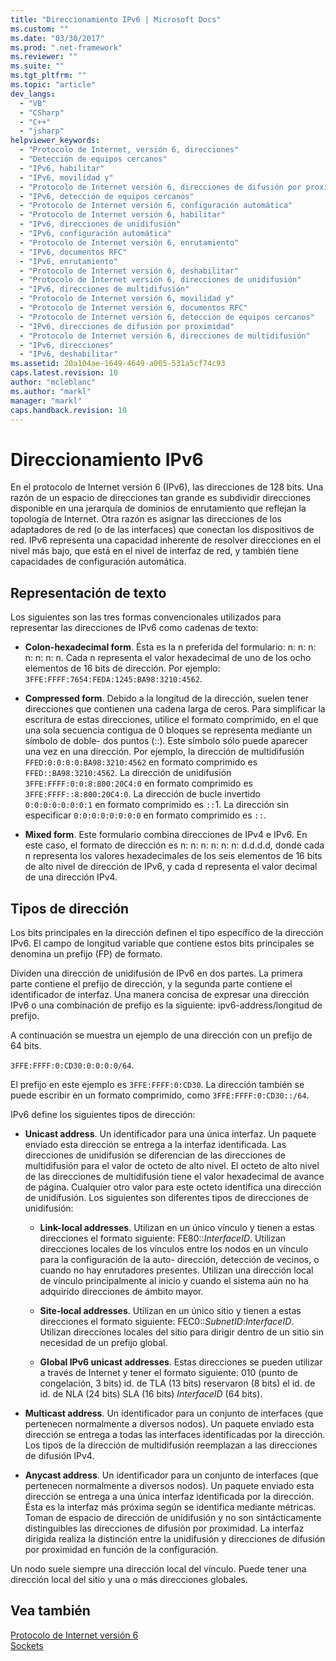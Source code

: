 ```yaml
---
title: "Direccionamiento IPv6 | Microsoft Docs"
ms.custom: ""
ms.date: "03/30/2017"
ms.prod: ".net-framework"
ms.reviewer: ""
ms.suite: ""
ms.tgt_pltfrm: ""
ms.topic: "article"
dev_langs: 
  - "VB"
  - "CSharp"
  - "C++"
  - "jsharp"
helpviewer_keywords: 
  - "Protocolo de Internet, versión 6, direcciones"
  - "Detección de equipos cercanos"
  - "IPv6, habilitar"
  - "IPv6, movilidad y"
  - "Protocolo de Internet versión 6, direcciones de difusión por proximidad"
  - "IPv6, detección de equipos cercanos"
  - "Protocolo de Internet versión 6, configuración automática"
  - "Protocolo de Internet versión 6, habilitar"
  - "IPv6, direcciones de unidifusión"
  - "IPv6, configuración automática"
  - "Protocolo de Internet versión 6, enrutamiento"
  - "IPv6, documentos RFC"
  - "IPv6, enrutamiento"
  - "Protocolo de Internet versión 6, deshabilitar"
  - "Protocolo de Internet versión 6, direcciones de unidifusión"
  - "IPv6, direcciones de multidifusión"
  - "Protocolo de Internet versión 6, movilidad y"
  - "Protocolo de Internet versión 6, documentos RFC"
  - "Protocolo de Internet versión 6, detección de equipos cercanos"
  - "IPv6, direcciones de difusión por proximidad"
  - "Protocolo de Internet versión 6, direcciones de multidifusión"
  - "IPv6, direcciones"
  - "IPv6, deshabilitar"
ms.assetid: 20a104ae-1649-4649-a005-531a5cf74c93
caps.latest.revision: 10
author: "mcleblanc"
ms.author: "markl"
manager: "markl"
caps.handback.revision: 10
---
```

# Direccionamiento IPv6
En el protocolo de Internet versión 6 \(IPv6\), las direcciones de 128 bits.  Una razón de un espacio de direcciones tan grande es subdividir direcciones disponible en una jerarquía de dominios de enrutamiento que reflejan la topología de Internet.  Otra razón es asignar las direcciones de los adaptadores de red \(o de las interfaces\) que conectan los dispositivos de red.  IPv6 representa una capacidad inherente de resolver direcciones en el nivel más bajo, que está en el nivel de interfaz de red, y también tiene capacidades de configuración automática.  
  
## Representación de texto  
 Los siguientes son las tres formas convencionales utilizados para representar las direcciones de IPv6 como cadenas de texto:  
  
-   **Colon\-hexadecimal form**.  Ésta es la n preferida del formulario: n: n: n: n: n: n: n.  Cada n representa el valor hexadecimal de uno de los ocho elementos de 16 bits de dirección.  Por ejemplo: `3FFE:FFFF:7654:FEDA:1245:BA98:3210:4562`.  
  
-   **Compressed form**.  Debido a la longitud de la dirección, suelen tener direcciones que contienen una cadena larga de ceros.  Para simplificar la escritura de estas direcciones, utilice el formato comprimido, en el que una sola secuencia contigua de 0 bloques se representa mediante un símbolo de doble\- dos puntos \(::\).  Este símbolo sólo puede aparecer una vez en una dirección.  Por ejemplo, la dirección de multidifusión `FFED:0:0:0:0:BA98:3210:4562` en formato comprimido es `FFED::BA98:3210:4562`.  La dirección de unidifusión `3FFE:FFFF:0:0:8:800:20C4:0` en formato comprimido es `3FFE:FFFF::8:800:20C4:0`.  La dirección de bucle invertido `0:0:0:0:0:0:0:1` en formato comprimido es `::`1.  La dirección sin especificar `0:0:0:0:0:0:0:0` en formato comprimido es `::`.  
  
-   **Mixed form**.  Este formulario combina direcciones de IPv4 e IPv6.  En este caso, el formato de dirección es n: n: n: n: n: n: d.d.d.d, donde cada n representa los valores hexadecimales de los seis elementos de 16 bits de alto nivel de dirección de IPv6, y cada d representa el valor decimal de una dirección IPv4.  
  
## Tipos de dirección  
 Los bits principales en la dirección definen el tipo específico de la dirección IPv6.  El campo de longitud variable que contiene estos bits principales se denomina un prefijo \(FP\) de formato.  
  
 Dividen una dirección de unidifusión de IPv6 en dos partes.  La primera parte contiene el prefijo de dirección, y la segunda parte contiene el identificador de interfaz.  Una manera concisa de expresar una dirección IPv6 o una combinación de prefijo es la siguiente: ipv6\-address\/longitud de prefijo.  
  
 A continuación se muestra un ejemplo de una dirección con un prefijo de 64 bits.  
  
 `3FFE:FFFF:0:CD30:0:0:0:0/64`.  
  
 El prefijo en este ejemplo es `3FFE:FFFF:0:CD30`.  La dirección también se puede escribir en un formato comprimido, como `3FFE:FFFF:0:CD30::/64`.  
  
 IPv6 define los siguientes tipos de dirección:  
  
-   **Unicast address**.  Un identificador para una única interfaz.  Un paquete enviado esta dirección se entrega a la interfaz identificada.  Las direcciones de unidifusión se diferencian de las direcciones de multidifusión para el valor de octeto de alto nivel.  El octeto de alto nivel de las direcciones de multidifusión tiene el valor hexadecimal de avance de página.  Cualquier otro valor para este octeto identifica una dirección de unidifusión.  Los siguientes son diferentes tipos de direcciones de unidifusión:  
  
    -   **Link\-local addresses**.  Utilizan en un único vínculo y tienen a estas direcciones el formato siguiente: FE80::*InterfaceID*.  Utilizan direcciones locales de los vínculos entre los nodos en un vínculo para la configuración de la auto\- dirección, detección de vecinos, o cuando no hay enrutadores presentes.  Utilizan una dirección local de vínculo principalmente al inicio y cuando el sistema aún no ha adquirido direcciones de ámbito mayor.  
  
    -   **Site\-local addresses**.  Utilizan en un único sitio y tienen a estas direcciones el formato siguiente: FEC0::*SubnetID*:*InterfaceID*.  Utilizan direcciones locales del sitio para dirigir dentro de un sitio sin necesidad de un prefijo global.  
  
    -   **Global IPv6 unicast addresses**.  Estas direcciones se pueden utilizar a través de Internet y tener el formato siguiente: 010 \(punto de congelación, 3 bits\) id. de TLA \(13 bits\) reservaron \(8 bits\) el id. de id. de NLA \(24 bits\) SLA \(16 bits\) *InterfaceID* \(64 bits\).  
  
-   **Multicast address**.  Un identificador para un conjunto de interfaces \(que pertenecen normalmente a diversos nodos\).  Un paquete enviado esta dirección se entrega a todas las interfaces identificadas por la dirección.  Los tipos de la dirección de multidifusión reemplazan a las direcciones de difusión IPv4.  
  
-   **Anycast address**.  Un identificador para un conjunto de interfaces \(que pertenecen normalmente a diversos nodos\).  Un paquete enviado esta dirección se entrega a una única interfaz identificada por la dirección.  Ésta es la interfaz más próxima según se identifica mediante métricas.  Toman de espacio de dirección de unidifusión y no son sintácticamente distinguibles las direcciones de difusión por proximidad.  La interfaz dirigida realiza la distinción entre la unidifusión y direcciones de difusión por proximidad en función de la configuración.  
  
 Un nodo suele siempre una dirección local del vínculo.  Puede tener una dirección local del sitio y una o más direcciones globales.  
  
## Vea también  
 [Protocolo de Internet versión 6](../../../docs/framework/network-programming/internet-protocol-version-6.md)   
 [Sockets](../../../docs/framework/network-programming/sockets.md)